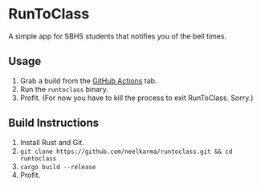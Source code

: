 # RunToClass

A simple app for SBHS students that notifies you of the bell times.

## Usage

1. Grab a build from the [GitHub Actions](https://github.com/neelkarma/runtoclass/actions) tab.
2. Run the `runtoclass` binary.
3. Profit. (For now you have to kill the process to exit RunToClass. Sorry.)

## Build Instructions

1. Install Rust and Git.
2. `git clone https://github.com/neelkarma/runtoclass.git && cd runtoclass`
3. `cargo build --release`
4. Profit.
